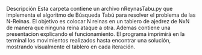 Descripción
Esta carpeta contiene un archivo nReynasTabu.py que implementa el algoritmo de Búsqueda Tabú para resolver el problema de las N-Reinas. El objetivo es colocar N reinas en un tablero de ajedrez 
de NxN de manera que ninguna reina ataque a otra. Ademas contiene una presentacion explicando el funcionamiento.
El programa imprimirá en la terminal los movimientos realizados hasta encontrar una solución, mostrando visualmente el tablero en cada iteración.
